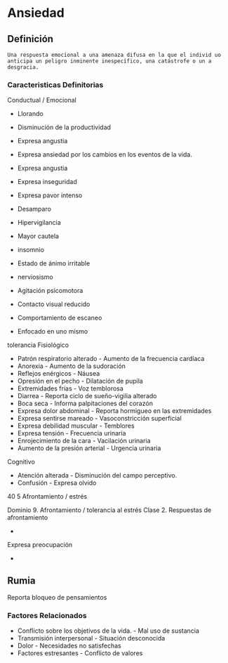 # Ansiedad
## Definición
	Una respuesta emocional a una amenaza difusa en la que el individ uo anticipa un peligro inminente inespecífico, una catástrofe o un a desgracia.

### Caracteristicas Definitorias
Conductual / Emocional   
- Llorando   
- Disminución de la productividad   
- Expresa angustia   
- Expresa ansiedad por los cambios 
en los eventos de la vida.   
- Expresa angustia   
- Expresa inseguridad   
- Expresa pavor intenso   
- Desamparo   
- Hipervigilancia   
 
 
 
 
 
 
- Mayor cautela   
- insomnio   
- Estado de ánimo irritable   
- nerviosismo   
- Agitación psicomotora   
- Contacto visual reducido   
- Comportamiento de escaneo   
- Enfocado en uno mismo   
 
 
 
 
 
 
 
 
 
 
 
 
 
 
 tolerancia
   Fisiológico   
- Patrón respiratorio alterado  - Aumento de la frecuencia 
cardíaca  
- Anorexia  - Aumento de la sudoración  
- Reflejos enérgicos  - Náusea  
- Opresión en el pecho  - Dilatación de pupila  
- Extremidades frías  - Voz temblorosa  
- Diarrea  - Reporta ciclo de sueño-vigilia 
alterado  
- Boca seca  - Informa palpitaciones del 
corazón  
- Expresa dolor abdominal  - Reporta hormigueo en las 
extremidades  
- Expresa sentirse mareado  - Vasoconstricción superficial  
- Expresa debilidad muscular  - Temblores  
- Expresa tensión  - Frecuencia urinaria  
- Enrojecimiento de la cara  - Vacilación urinaria  
- Aumento de la presión arterial  - Urgencia urinaria  
 
Cognitivo   
- Atención alterada  - Disminución del campo perceptivo.   
- Confusión  - Expresa olvido   
 
40
5 
  Afrontamiento / estrés
 
Dominio 9. Afrontamiento / tolerancia al estrés  Clase 2. Respuestas de afrontamiento  
 
 
 
-  
 
 
 
Expresa preocupación   
 
 
 
-  
 
 
 
Rumia    
-  
Reporta bloqueo de pensamientos

### Factores Relacionados
- Conflicto sobre los objetivos de 
la vida.  - Mal uso de 
sustancia  
- Transmisión interpersonal  - Situación 
desconocida  
- Dolor  - Necesidades no 
satisfechas  
- Factores estresantes  - Conflicto de 
valores

